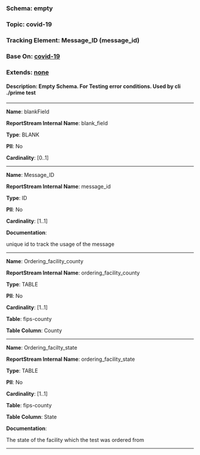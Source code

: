 
### Schema:         empty
### Topic:          covid-19
### Tracking Element: Message_ID (message_id)
### Base On: [covid-19](./covid-19.md)
### Extends: [none](./none.md)
#### Description:   Empty Schema.  For Testing error conditions.  Used by cli ./prime test

---

**Name**: blankField

**ReportStream Internal Name**: blank_field

**Type**: BLANK

**PII**: No

**Cardinality**: [0..1]

---

**Name**: Message_ID

**ReportStream Internal Name**: message_id

**Type**: ID

**PII**: No

**Cardinality**: [1..1]

**Documentation**:

unique id to track the usage of the message

---

**Name**: Ordering_facility_county

**ReportStream Internal Name**: ordering_facility_county

**Type**: TABLE

**PII**: No

**Cardinality**: [1..1]

**Table**: fips-county

**Table Column**: County

---

**Name**: Ordering_facilty_state

**ReportStream Internal Name**: ordering_facility_state

**Type**: TABLE

**PII**: No

**Cardinality**: [1..1]

**Table**: fips-county

**Table Column**: State

**Documentation**:

The state of the facility which the test was ordered from

---
